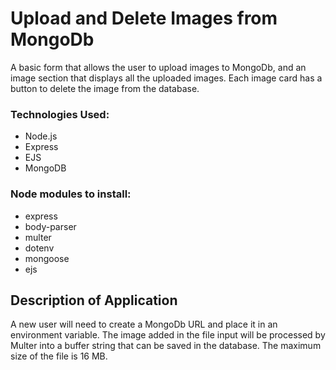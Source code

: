 # Upload and Delete Images from MongoDb

A basic form that allows the user to upload images to MongoDb, and an image section that displays all the uploaded images. Each image card has a button to delete the image from the database.

### Technologies Used:

- Node.js
- Express
- EJS
- MongoDB

### Node modules to install:

- express
- body-parser
- multer
- dotenv
- mongoose
- ejs

## Description of Application

A new user will need to create a MongoDb URL and place it in an environment variable. The image added in the file input will be processed by Multer into a buffer string that can be saved in the database. The maximum size of the file is 16 MB.
